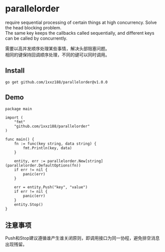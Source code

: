 # parallelorder
require sequential processing of certain things at high concurrency. Solve the head blocking problem.<br>
The same key keeps the callbacks called sequentially, and different keys can be called by concurrently.<br>

需要以高并发顺序处理某些事情，解决头部阻塞问题。<br>
相同的键保持回调顺序处理，不同的键可以同时调用。<br>

## Install
```
go get github.com/1xxz188/parallelorder@v1.0.0
```
## Demo
```
package main

import (
	"fmt"
	"github.com/1xxz188/parallelorder"
)

func main() {
	fn := func(key string, data string) {
		fmt.Println(key, data)
	}

	entity, err := parallelorder.New[string](parallelorder.DefaultOptions(fn))
	if err != nil {
		panic(err)
	}

	err = entity.Push("key", "value")
	if err != nil {
		panic(err)
	}
	entity.Stop()
}
```
## 注意事项
Push和Stop建议遵循谁产生谁关闭原则，即调用接口为同一协程，避免排空消息出现残留。